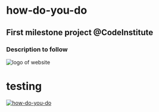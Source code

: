 # how-do-you-do

## First milestone project @CodeInstitute

### Description to follow
![logo of website](https://raw.githubusercontent.com/marcelkolarcik/how-do-you-do/master/assets/images/logo-sm.png)

# testing
<a href="https://marcelkolarcik.github.io/how-do-you-do/"><img src="https://raw.githubusercontent.com/marcelkolarcik/how-do-you-do/master/assets/images/logo-sm.png" title="how-do-you-do" alt="how-do-you-do"></a>
